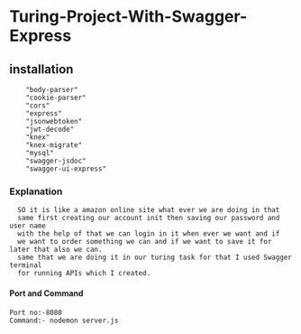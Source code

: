 # Turing-Project-With-Swagger-Express

## installation
```
    "body-parser"
    "cookie-parser"
    "cors"
    "express"
    "jsonwebtoken"
    "jwt-decode"
    "knex"
    "knex-migrate"
    "mysql"
    "swagger-jsdoc"
    "swagger-ui-express"
```
### Explanation
```
  SO it is like a amazon online site what ever we are doing in that
  same first creating our account init then saving our password and user name
  with the help of that we can login in it when ever we want and if  
  we want to order something we can and if we want to save it for later that also we can.
  same that we are doing it in our turing task for that I used Swagger terminal
  for running APIs which I created.
```

#### Port and Command
```
Port no:-8080
Command:- nodemon server.js
```
